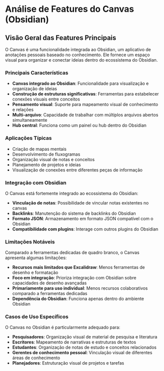 # Análise de Features do Canvas (Obsidian)

## Visão Geral das Features Principais

O Canvas é uma funcionalidade integrada ao Obsidian, um aplicativo de anotações pessoais baseado no conhecimento. Ele fornece um espaço visual para organizar e conectar ideias dentro do ecossistema do Obsidian.

### Principais Características

- **Canvas integrado ao Obsidian**: Funcionalidade para visualização e organização de ideias
- **Construção de estruturas significativas**: Ferramentas para estabelecer conexões visuais entre conceitos
- **Pensamento visual**: Suporte para mapeamento visual de conhecimento e relações
- **Multi-arquivo**: Capacidade de trabalhar com múltiplos arquivos abertos simultaneamente
- **Hub central**: Funciona como um painel ou hub dentro do Obsidian

### Aplicações Típicas

- Criação de mapas mentais
- Desenvolvimento de fluxogramas
- Organização visual de notas e conceitos
- Planejamento de projetos e ideias
- Visualização de conexões entre diferentes peças de informação

### Integração com Obsidian

O Canvas está fortemente integrado ao ecossistema do Obsidian:

- **Vinculação de notas**: Possibilidade de vincular notas existentes no canvas
- **Backlinks**: Manutenção do sistema de backlinks do Obsidian
- **Formato JSON**: Armazenamento em formato JSON compatível com o Obsidian
- **Compatibilidade com plugins**: Interage com outros plugins do Obsidian

### Limitações Notáveis

Comparado a ferramentas dedicadas de quadro branco, o Canvas apresenta algumas limitações:

- **Recursos mais limitados que Excalidraw**: Menos ferramentas de desenho e formatação
- **Foco em integração**: Prioriza integração com Obsidian sobre capacidades de desenho avançadas
- **Primariamente para uso individual**: Menos recursos colaborativos comparado a ferramentas dedicadas
- **Dependência do Obsidian**: Funciona apenas dentro do ambiente Obsidian

### Casos de Uso Específicos

O Canvas no Obsidian é particularmente adequado para:

- **Pesquisadores**: Organização visual de material de pesquisa e literatura
- **Escritores**: Mapeamento de narrativas e estruturas de textos
- **Estudantes**: Organização de notas de estudo e conceitos relacionados
- **Gerentes de conhecimento pessoal**: Vinculação visual de diferentes áreas de conhecimento
- **Planejadores**: Estruturação visual de projetos e tarefas

